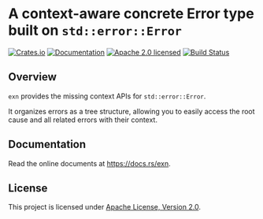 # A context-aware concrete Error type built on `std::error::Error`

[![Crates.io][crates-badge]][crates-url]
[![Documentation][docs-badge]][docs-url]
[![Apache 2.0 licensed][license-badge]][license-url]
[![Build Status][actions-badge]][actions-url]

[crates-badge]: https://img.shields.io/crates/v/exn.svg
[crates-url]: https://crates.io/crates/exn
[docs-badge]: https://docs.rs/exn/badge.svg
[docs-url]: https://docs.rs/exn
[license-badge]: https://img.shields.io/crates/l/exn
[license-url]: LICENSE
[actions-badge]: https://github.com/fast/exn/workflows/CI/badge.svg
[actions-url]:https://github.com/fast/exn/actions?query=workflow%3ACI

## Overview

`exn` provides the missing context APIs for `std::error::Error`.

It organizes errors as a tree structure, allowing you to easily access the root cause and all related errors with their context.

## Documentation

Read the online documents at https://docs.rs/exn.

## License

This project is licensed under [Apache License, Version 2.0](LICENSE).
